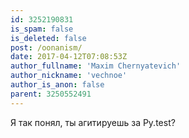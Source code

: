```yaml
---
id: 3252190831
is_spam: false
is_deleted: false
post: /oonanism/
date: 2017-04-12T07:08:53Z
author_fullname: 'Maxim Chernyatevich'
author_nickname: 'vechnoe'
author_is_anon: false
parent: 3250552491
---
```


<p>Я так понял, ты агитируешь за Py.test?</p>
